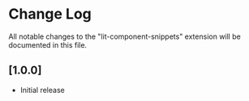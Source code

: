# Change Log

All notable changes to the "lit-component-snippets" extension will be documented in this file.

## [1.0.0]

- Initial release
